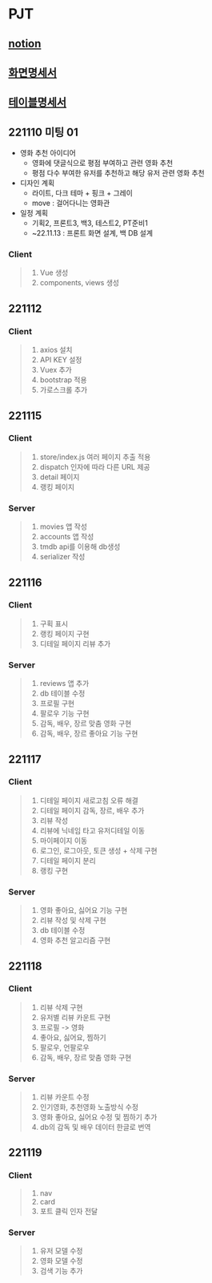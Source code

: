 # PJT

## [notion](https://www.notion.so/hyunseokcheong/951e458b9ed94af4aeaf30cd5686828b)

## [화면명세서](https://docs.google.com/spreadsheets/d/1I8YnAQ61vXXyNTdPYR1ohM2wtAn5kQncXv8pTv03QeM/edit?usp=sharing)

## [테이블명세서](https://docs.google.com/spreadsheets/d/1iFfvZCt1Z3qaKHjGJlX-Bj7FMwHzMBRPNV4u7omuIBg/edit?usp=sharing)

## 221110 미팅 01

-   영화 추천 아이디어
    -   영화에 댓글식으로 평점 부여하고 관련 영화 추천
    -   평점 다수 부여한 유저를 추천하고 해당 유저 관련 영화 추천
-   디자인 계획
    -   라이트, 다크 테마 + 핑크 + 그레이
    -   move : 걸어다니는 영화관
-   일정 계획
    -   기획2, 프론트3, 백3, 테스트2, PT준비1
    -   ~22.11.13 : 프론트 화면 설계, 백 DB 설계

### Client

> 1. Vue 생성
> 2. components, views 생성

## 221112

### Client

> 1.  axios 설치
> 2.  API KEY 설정
> 3.  Vuex 추가
> 4.  bootstrap 적용
> 5.  가로스크롤 추가

## 221115

### Client

> 1. store/index.js 여러 페이지 추출 적용
> 2. dispatch 인자에 따라 다른 URL 제공
> 3. detail 페이지
> 4. 랭킹 페이지

### Server

> 1. movies 앱 작성
> 2. accounts 앱 작성
> 3. tmdb api를 이용해 db생성
> 4. serializer 작성

## 221116

### Client

> 1. 구획 표시
> 2. 랭킹 페이지 구현
> 3. 디테일 페이지 리뷰 추가

### Server

> 1. reviews 앱 추가
> 2. db 테이블 수정
> 3. 프로필 구현
> 4. 팔로우 기능 구현
> 5. 감독, 배우, 장르 맞춤 영화 구현
> 6. 감독, 배우, 장르 좋아요 기능 구현

## 221117

### Client

> 1. 디테일 페이지 새로고침 오류 해결
> 2. 디테일 페이지 감독, 장르, 배우 추가
> 3. 리뷰 작성
> 4. 리뷰에 닉네임 타고 유저디테일 이동
> 5. 마이페이지 이동
> 6. 로그인, 로그아웃, 토큰 생성 + 삭제 구현
> 7. 디테일 페이지 분리
> 8. 랭킹 구현

### Server

> 1. 영화 좋아요, 싫어요 기능 구현
> 2. 리뷰 작성 및 삭제 구현
> 3. db 테이블 수정
> 4. 영화 추천 알고리즘 구현

## 221118

### Client

> 1. 리뷰 삭제 구현
> 2. 유저별 리뷰 카운트 구현
> 3. 프로필 -> 영화
> 4. 좋아요, 싫어요, 찜하기
> 5. 팔로우, 언팔로우
> 6. 감독, 배우, 장르 맞춤 영화 구현

### Server

> 1. 리뷰 카운트 수정
> 2. 인기영화, 추천영화 노출방식 수정
> 3. 영화 좋아요, 싫어요 수정 및 찜하기 추가
> 4. db의 감독 및 배우 데이터 한글로 번역

## 221119

### Client

> 1. nav
> 2. card
> 3. 포트 클릭 인자 전달

### Server

> 1. 유저 모델 수정
> 2. 영화 모델 수정
> 3. 검색 기능 추가
